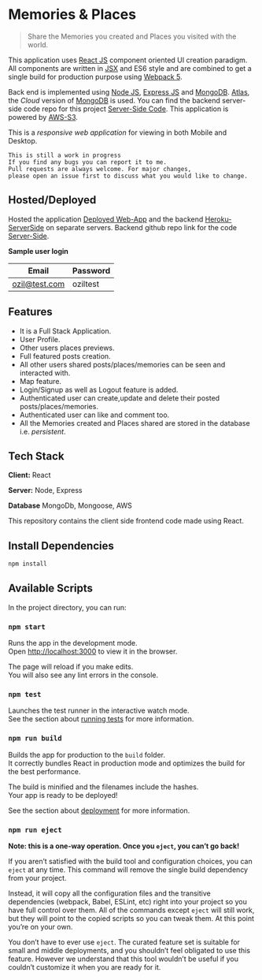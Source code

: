 # Memories & Places

> Share the Memories you created and Places you visited with the world. 

This application uses [React JS](https://reactjs.org/docs/getting-started.html) component oriented UI creation paradigm. All components are written in [JSX](https://reactjs.org/docs/jsx-in-depth.html) and ES6 style and are
combined to get a single build for production purpose using [Webpack 5](https://webpack.js.org/concepts/).

Back end is implemented using [Node JS](https://nodejs.org/en/docs), [Express JS](https://expressjs.com/en/api.html) and [MongoDB](https://docs.mongodb.com/). [Atlas](https://www.mongodb.com/cloud/atlas), the _Cloud_ version of [MongoDB](https://docs.mongodb.com/) is used.
You can find the backend server-side code repo for this project [Server-Side Code](https://github.com/SiddharthSsb11/Memories-and-Places-Backend).
This application is powered by [AWS-S3](https://aws.amazon.com/s3/?nc2=h_ql_prod_fs_s3).


This is a _responsive web application_ for viewing in both Mobile and Desktop.

```
This is still a work in progress
If you find any bugs you can report it to me.
Pull requests are always welcome. For major changes, 
please open an issue first to discuss what you would like to change.

```
## Hosted/Deployed

Hosted the application [Deployed Web-App](https://mern-memories-places.web.app) and the backend  [Heroku-ServerSide](https://memories-places.herokuapp.com/) on separate servers. 
Backend github repo link for the code [Server-Side](https://github.com/SiddharthSsb11/Memories-and-Places-Backend).

**Sample user login**

| Email | Password  |
| -------- | --------- |
| ozil@test.com | oziltest |

## Features

- It is a Full Stack Application. 
- User Profile.
- Other users places previews.
- Full featured posts creation.
- All other users shared posts/places/memories can be seen and interacted with.
- Map feature.
- Login/Signup as well as Logout feature is added.
- Authenticated user can create,update and delete their posted posts/places/memories.
- Authenticated user can like and comment too. 
- All the Memories created and Places shared are stored in the database i.e. <i>persistent</i>.


## Tech Stack

**Client:** React 

**Server:** Node, Express

**Database** MongoDb, Mongoose, AWS

This repository contains the client side frontend code made using React.


## Install Dependencies

```bash
npm install
```

## Available Scripts

In the project directory, you can run:

### `npm start`

Runs the app in the development mode.\
Open [http://localhost:3000](http://localhost:3000) to view it in the browser.

The page will reload if you make edits.\
You will also see any lint errors in the console.

### `npm test`

Launches the test runner in the interactive watch mode.\
See the section about [running tests](https://facebook.github.io/create-react-app/docs/running-tests) for more information.

### `npm run build`

Builds the app for production to the `build` folder.\
It correctly bundles React in production mode and optimizes the build for the best performance.

The build is minified and the filenames include the hashes.\
Your app is ready to be deployed!

See the section about [deployment](https://facebook.github.io/create-react-app/docs/deployment) for more information.

### `npm run eject`

**Note: this is a one-way operation. Once you `eject`, you can’t go back!**

If you aren’t satisfied with the build tool and configuration choices, you can `eject` at any time. This command will remove the single build dependency from your project.

Instead, it will copy all the configuration files and the transitive dependencies (webpack, Babel, ESLint, etc) right into your project so you have full control over them. All of the commands except `eject` will still work, but they will point to the copied scripts so you can tweak them. At this point you’re on your own.

You don’t have to ever use `eject`. The curated feature set is suitable for small and middle deployments, and you shouldn’t feel obligated to use this feature. However we understand that this tool wouldn’t be useful if you couldn’t customize it when you are ready for it.